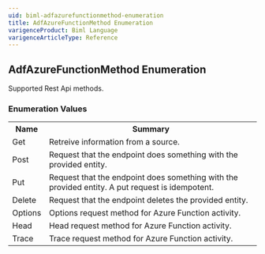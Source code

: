 ```yaml
---
uid: biml-adfazurefunctionmethod-enumeration
title: AdfAzureFunctionMethod Enumeration
varigenceProduct: Biml Language
varigenceArticleType: Reference
---
```


## AdfAzureFunctionMethod Enumeration<div class="LanguageSummary"><div class ="SummaryItem">Supported Rest Api methods.</div></div><div class="EnumValueGroup">### Enumeration Values<table id="EnumValue" class="MemberList"><tbody><tr><th class="MemberNameColumnHeader">Name</th><th class="MemberSummaryColumnHeader">Summary</th></tr><tr class="cd0"><td class="MemberName">Get</td><td class="MemberSummary"><div class ="SummaryItem">Retreive information from a source.</div></td></tr><tr class="cd1"><td class="MemberName">Post</td><td class="MemberSummary"><div class ="SummaryItem">Request that the endpoint does something with the provided entity.</div></td></tr><tr class="cd0"><td class="MemberName">Put</td><td class="MemberSummary"><div class ="SummaryItem">Request that the endpoint does something with the provided entity. A put request is idempotent.</div></td></tr><tr class="cd1"><td class="MemberName">Delete</td><td class="MemberSummary"><div class ="SummaryItem">Request that the endpoint deletes the provided entity.</div></td></tr><tr class="cd0"><td class="MemberName">Options</td><td class="MemberSummary"><div class ="SummaryItem">Options request method for Azure Function activity.</div></td></tr><tr class="cd1"><td class="MemberName">Head</td><td class="MemberSummary"><div class ="SummaryItem">Head request method for Azure Function activity.</div></td></tr><tr class="cd0"><td class="MemberName">Trace</td><td class="MemberSummary"><div class ="SummaryItem">Trace request method for Azure Function activity.</div></td></tr></tbody></table></div>